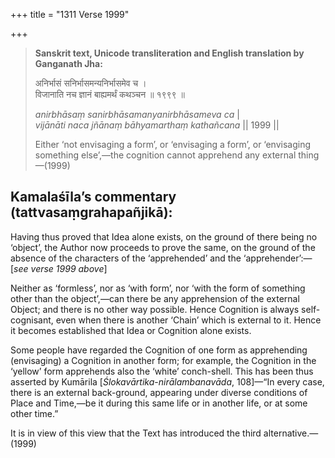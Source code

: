 +++
title = "1311 Verse 1999"

+++
> **Sanskrit text, Unicode transliteration and English translation by Ganganath Jha:** 
>
> अनिर्भासं सनिर्भासमन्यनिर्भासमेव च ।  
> विजानाति नच ज्ञानं बाह्यमर्थं कथञ्चन ॥ १९९९ ॥ 
>
> *anirbhāsaṃ sanirbhāsamanyanirbhāsameva ca* \|  
> *vijānāti naca jñānaṃ bāhyamarthaṃ kathañcana* \|\| 1999 \|\| 
>
> Either ‘not envisaging a form’, or ‘envisaging a form’, or ‘envisaging something else’,—the cognition cannot apprehend any external thing—(1999)



## Kamalaśīla’s commentary (tattvasaṃgrahapañjikā):

Having thus proved that Idea alone exists, on the ground of there being no ‘object’, the Author now proceeds to prove the same, on the ground of the absence of the characters of the ‘apprehended’ and the ‘apprehender’:—[*see verse 1999 above*]

Neither as ‘formless’, nor as ‘with form’, nor ‘with the form of something other than the object’,—can there be any apprehension of the external Object; and there is no other way possible. Hence Cognition is always self-cognisant, even when there is another ‘Chain’ which is external to it. Hence it becomes established that Idea or Cognition alone exists.

Some people have regarded the Cognition of one form as apprehending (envisaging) a Cognition in another form; for example, the Cognition in the ‘yellow’ form apprehends also the ‘white’ conch-shell. This has been thus asserted by Kumārila [*Ślokavārtika*-*nirālambanavāda*, 108]—“In every case, there is an external back-ground, appearing under diverse conditions of Place and Time,—be it during this same life or in another life, or at some other time.”

It is in view of this view that the Text has introduced the third alternative.—(1999)


